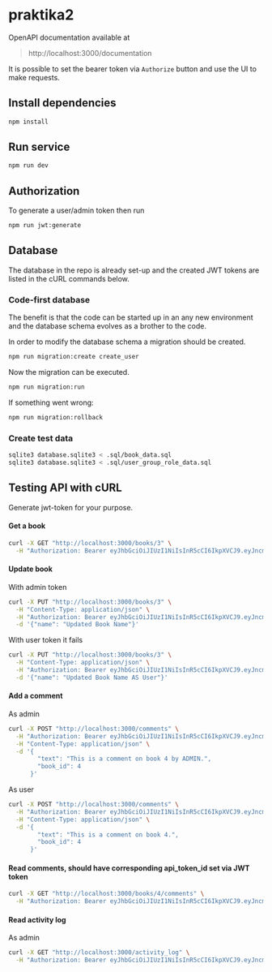 # praktika2

OpenAPI documentation available at

> http://localhost:3000/documentation

It is possible to set the bearer token via `Authorize` button and use the UI to make requests.

## Install dependencies

```sh
npm install
```

## Run service

```sh
npm run dev
```

## Authorization

To generate a user/admin token then run

```sh
npm run jwt:generate
```

## Database

The database in the repo is already set-up and the created JWT tokens are listed in the cURL commands below.

### Code-first database

The benefit is that the code can be started up in an any new environment and the database schema evolves as a brother to the code.

In order to modify the database schema a migration should be created.

```sh
npm run migration:create create_user
```

Now the migration can be executed.

```sh
npm run migration:run
```

If something went wrong:

```sh
npm run migration:rollback
```

### Create test data

```sh
sqlite3 database.sqlite3 < .sql/book_data.sql
sqlite3 database.sqlite3 < .sql/user_group_role_data.sql
```

## Testing API with cURL

Generate jwt-token for your purpose.

#### Get a book

```sh
curl -X GET "http://localhost:3000/books/3" \
  -H "Authorization: Bearer eyJhbGciOiJIUzI1NiIsInR5cCI6IkpXVCJ9.eyJncm91cF9pZCI6MSwiaWF0IjoxNzM5MDk2NzYyLCJleHAiOjE3NzA2NTQzNjJ9.-4xbAERgRravSNKORHwp2bsdwe69k0mJbQPdsTPm_Bs"
```

#### Update book

With admin token

```sh
curl -X PUT "http://localhost:3000/books/3" \
  -H "Content-Type: application/json" \
  -H "Authorization: Bearer eyJhbGciOiJIUzI1NiIsInR5cCI6IkpXVCJ9.eyJncm91cF9pZCI6MSwiaWF0IjoxNzM5MDk2NzYyLCJleHAiOjE3NzA2NTQzNjJ9.-4xbAERgRravSNKORHwp2bsdwe69k0mJbQPdsTPm_Bs" \
  -d '{"name": "Updated Book Name"}'
```

With user token it fails

```sh
curl -X PUT "http://localhost:3000/books/3" \
  -H "Content-Type: application/json" \
  -H "Authorization: Bearer eyJhbGciOiJIUzI1NiIsInR5cCI6IkpXVCJ9.eyJncm91cF9pZCI6MywiaWF0IjoxNzM5MDk2NzcyLCJleHAiOjE3NzA2NTQzNzJ9.EVnUYf-S25WPxu2MatKeRyLwmqoqnmh068btd0pCcEA" \
  -d '{"name": "Updated Book Name AS User"}'
```

#### Add a comment

As admin

```sh
curl -X POST "http://localhost:3000/comments" \
  -H "Authorization: Bearer eyJhbGciOiJIUzI1NiIsInR5cCI6IkpXVCJ9.eyJncm91cF9pZCI6MSwiaWF0IjoxNzM5MDk2NzYyLCJleHAiOjE3NzA2NTQzNjJ9.-4xbAERgRravSNKORHwp2bsdwe69k0mJbQPdsTPm_Bs" \
  -H "Content-Type: application/json" \
  -d '{
        "text": "This is a comment on book 4 by ADMIN.",
        "book_id": 4
      }'
```

As user

```sh
curl -X POST "http://localhost:3000/comments" \
  -H "Authorization: Bearer eyJhbGciOiJIUzI1NiIsInR5cCI6IkpXVCJ9.eyJncm91cF9pZCI6MywiaWF0IjoxNzM5MDk2NzcyLCJleHAiOjE3NzA2NTQzNzJ9.EVnUYf-S25WPxu2MatKeRyLwmqoqnmh068btd0pCcEA" \
  -H "Content-Type: application/json" \
  -d '{
        "text": "This is a comment on book 4.",
        "book_id": 4
      }'
```

#### Read comments, should have corresponding api_token_id set via JWT token

```sh
curl -X GET "http://localhost:3000/books/4/comments" \
  -H "Authorization: Bearer eyJhbGciOiJIUzI1NiIsInR5cCI6IkpXVCJ9.eyJncm91cF9pZCI6MywiaWF0IjoxNzM5MDk2NzcyLCJleHAiOjE3NzA2NTQzNzJ9.EVnUYf-S25WPxu2MatKeRyLwmqoqnmh068btd0pCcEA"
```

#### Read activity log

As admin

```sh
curl -X GET "http://localhost:3000/activity_log" \
  -H "Authorization: Bearer eyJhbGciOiJIUzI1NiIsInR5cCI6IkpXVCJ9.eyJncm91cF9pZCI6MSwiaWF0IjoxNzM5MDk2NzYyLCJleHAiOjE3NzA2NTQzNjJ9.-4xbAERgRravSNKORHwp2bsdwe69k0mJbQPdsTPm_Bs"
```
